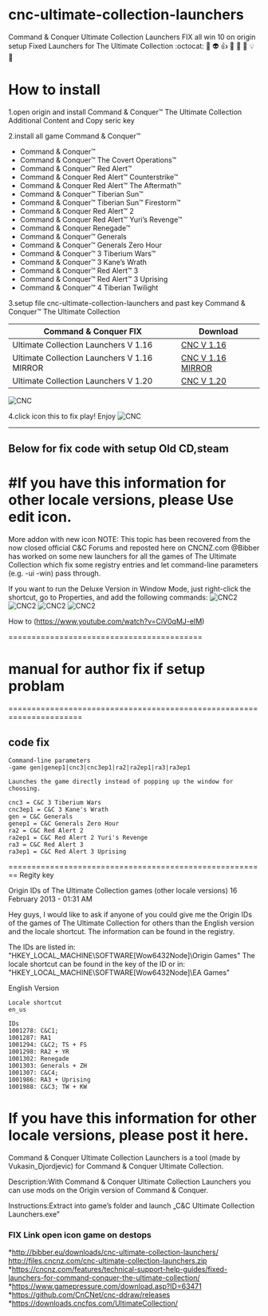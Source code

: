 # cnc-ultimate-collection-launchers
Command &amp; Conquer Ultimate Collection Launchers FIX all win 10 on origin setup
Fixed Launchers for The Ultimate Collection
:octocat: :rabbit: :alien: :+1: :bee: :bell: :ghost: :bulb: :imp:


# How to install 

1.open origin and install Command & Conquer™ The Ultimate Collection Additional Content and Copy seric key

2.install all game Command & Conquer™
* Command & Conquer™
* Command & Conquer™ The Covert Operations™
* Command & Conquer™ Red Alert™
* Command & Conquer Red Alert™ Counterstrike™
* Command & Conquer Red Alert™ The Aftermath™
* Command & Conquer™ Tiberian Sun™
* Command & Conquer™ Tiberian Sun™ Firestorm™
* Command & Conquer Red Alert™ 2
* Command & Conquer Red Alert™ Yuri’s Revenge™
* Command & Conquer Renegade™
* Command & Conquer™ Generals
* Command & Conquer™ Generals Zero Hour
* Command & Conquer™ 3 Tiberium Wars™
* Command & Conquer™ 3 Kane’s Wrath
* Command & Conquer™ Red Alert™ 3
* Command & Conquer™ Red Alert™ 3 Uprising
* Command & Conquer™ 4 Tiberian Twilight

3.setup file cnc-ultimate-collection-launchers and past key Command & Conquer™ The Ultimate Collection

| Command &amp; Conquer FIX| Download |
| ------------- | ------------- |
| Ultimate Collection Launchers V 1.16 | [CNC  V 1.16 ](https://anonfile.com/xeIe13icob/cncultimatcolleclauncher_1.16_zip) |
| Ultimate Collection Launchers V 1.16 MIRROR | [CNC  V 1.16 MIRROR](http://www.simfileshare.net/download/1678217/) |
| Ultimate Collection Launchers V 1.20 | [CNC  V 1.20 ](https://anonfile.com/R6J816i0o5/cnc-ultimate-collection-launchers-fix_1.20_zip)|

![CNC](https://i.imgur.com/rzs95dW.jpg)

4.click icon this to fix play! Enjoy
![CNC](https://i.imgur.com/FUmNnXw.png)



--------------------------------------------------------------
## Below for fix code with setup Old CD,steam
#If you have this information for other locale versions, please Use edit icon.
========================================================
More addon with new icon 
NOTE: This topic has been recovered from the now closed official C&C Forums and reposted here on CNCNZ.com
@Bibber has worked on some new launchers for all the games of The Ultimate Collection which fix some registry entries and let command-line parameters (e.g. -ui -win) pass through.

If you want to run the Deluxe Version in Window Mode, just right-click the shortcut, go to Properties, and add the following commands:
![CNC2](https://i.imgur.com/OZQAnjT.jpg)
![CNC2](https://i.imgur.com/vRlY9Am.png)
![CNC2](https://i.imgur.com/JhAhaCw.png)
![CNC2](https://i.imgur.com/PCdvfe8.png)

How to (https://www.youtube.com/watch?v=CiV0qMJ-eIM)

==========================================

# manual for author fix if setup problam
======================================================================
## code fix
```
Command-line parameters
-game gen|genep1|cnc3|cnc3ep1|ra2|ra2ep1|ra3|ra3ep1

Launches the game directly instead of popping up the window for choosing.

cnc3 = C&C 3 Tiberium Wars
cnc3ep1 = C&C 3 Kane's Wrath
gen = C&C Generals
genep1 = C&C Generals Zero Hour
ra2 = C&C Red Alert 2
ra2ep1 = C&C Red Alert 2 Yuri's Revenge
ra3 = C&C Red Alert 3
ra3ep1 = C&C Red Alert 3 Uprising
```
========================================================
Regity key

Origin IDs of The Ultimate Collection games (other locale versions)
16 February 2013 - 01:31 AM

Hey guys,
I would like to ask if anyone of you could give me the Origin IDs of the games of The Ultimate Collection for others than the English version and the locale shortcut. The information can be found in the registry.

The IDs are listed in: "HKEY_LOCAL_MACHINE\SOFTWARE\[Wow6432Node]\Origin Games"
The locale shortcut can be found in the key of the ID or in: "HKEY_LOCAL_MACHINE\SOFTWARE\[Wow6432Node]\EA Games\"


English Version
```
Locale shortcut
en_us

IDs
1001278: C&C1;
1001287: RA1
1001294: C&C2; TS + FS
1001298: RA2 + YR
1001302: Renegade
1001303: Generals + ZH
1001307: C&C4;
1001986: RA3 + Uprising
1001988: C&C3; TW + KW
```

If you have this information for other locale versions, please post it here.
========================================================
Command & Conquer Ultimate Collection Launchers is a tool (made by Vukasin_Djordjevic) for Command & Conquer Ultimate Collection.

Description:With Command & Conquer Ultimate Collection Launchers you can use mods on the Origin version of Command & Conquer.

Instructions:Extract into game’s folder and launch „C&C Ultimate Collection Launchers.exe”

### FIX Link open icon game on destops
*http://bibber.eu/downloads/cnc-ultimate-collection-launchers/ http://files.cncnz.com/cnc-ultimate-collection-launchers.zip
*https://cncnz.com/features/technical-support-help-guides/fixed-launchers-for-command-conquer-the-ultimate-collection/
*https://www.gamepressure.com/download.asp?ID=63471
*https://github.com/CnCNet/cnc-ddraw/releases
*https://downloads.cncfps.com/UltimateCollection/
